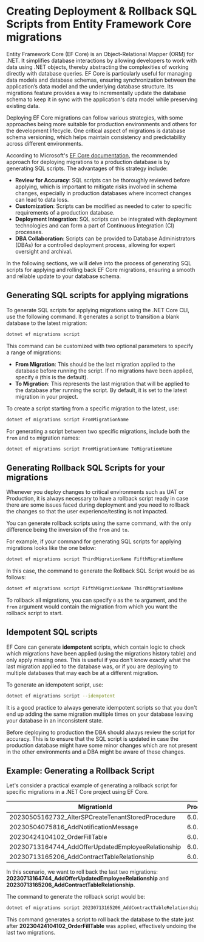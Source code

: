 # Creating Deployment & Rollback SQL Scripts from Entity Framework Core migrations

Entity Framework Core (EF Core) is an Object-Relational Mapper (ORM) for .NET. It simplifies database interactions by allowing developers to work with data using .NET objects, thereby abstracting the complexities of working directly with database queries. EF Core is particularly useful for managing data models and database schemas, ensuring synchronization between the application’s data model and the underlying database structure. Its migrations feature provides a way to incrementally update the database schema to keep it in sync with the application's data model while preserving existing data.

Deploying EF Core migrations can follow various strategies, with some approaches being more suitable for production environments and others for the development lifecycle. One critical aspect of migrations is database schema versioning, which helps maintain consistency and predictability across different environments.

According to Microsoft's [EF Core documentation](https://docs.microsoft.com/en-us/ef/core/managing-schemas/migrations/applying?tabs=dotnet-core-cli), the recommended approach for deploying migrations to a production database is by generating SQL scripts. The advantages of this strategy include:

- **Review for Accuracy**: SQL scripts can be thoroughly reviewed before applying, which is important to mitigate risks involved in schema changes, especially in production databases where incorrect changes can lead to data loss.
- **Customization**: Scripts can be modified as needed to cater to specific requirements of a production database.
- **Deployment Integration**: SQL scripts can be integrated with deployment technologies and can form a part of Continuous Integration (CI) processes.
- **DBA Collaboration**: Scripts can be provided to Database Administrators (DBAs) for a controlled deployment process, allowing for expert oversight and archival.

In the following sections, we will delve into the process of generating SQL scripts for applying and rolling back EF Core migrations, ensuring a smooth and reliable update to your database schema.

## Generating SQL scripts for applying migrations

To generate SQL scripts for applying migrations using the .NET Core CLI, use the following command. It generates a script to transition a blank database to the latest migration:

```bash
dotnet ef migrations script
```

This command can be customized with two optional parameters to specify a range of migrations:

- **From Migration**: This should be the last migration applied to the database before running the script. If no migrations have been applied, specify `0` (this is the default).
- **To Migration**: This represents the last migration that will be applied to the database after running the script. By default, it is set to the latest migration in your project.

To create a script starting from a specific migration to the latest, use:

```bash
dotnet ef migrations script FromMigrationName
```

For generating a script between two specific migrations, include both the `from` and `to` migration names:

```bash
dotnet ef migrations script FromMigrationName ToMigrationName
```

## Generating Rollback SQL Scripts for your migrations

Whenever you deploy changes to critical environments such as UAT or Production, it is always necessary to have a rollback script ready in case there are some issues faced during deployment and you need to rollback the changes so that the user experience/testing is not impacted.

You can generate rollback scripts using the same command, with the only difference being the inversion of the `from` and `to`.

For example, if your command for generating SQL scripts for applying migrations looks like the one below:

```bash
dotnet ef migrations script ThirdMigrationName FifthMigrationName
```

In this case, the command to generate the Rollback SQL Script would be as follows:

```bash
dotnet ef migrations script FifthMigrationName ThirdMigrationName
```

To rollback all migrations, you can specify `0` as the `to` argument, and the `from` argument would contain the migration from which you want the rollback script to start.

## Idempotent SQL scripts

EF Core can generate **idempotent** scripts, which contain logic to check which migrations have been applied (using the migrations history table) and only apply missing ones. This is useful if you don't know exactly what the last migration applied to the database was, or if you are deploying to multiple databases that may each be at a different migration.

To generate an idempotent script, use:

```bash
dotnet ef migrations script --idempotent
```

It is a good practice to always generate idempotent scripts so that you don't end up adding the same migration multiple times on your database leaving your database in an inconsistent state.

Before deploying to production the DBA should always review the script for accuracy. This is to ensure that the SQL script is updated in case the production database might have some minor changes which are not present in the other environments and a DBA might be aware of these changes.

## Example: Generating a Rollback Script

Let's consider a practical example of generating a rollback script for specific migrations in a .NET Core project using EF Core.

| MigrationId                            | ProductVersion |
|----------------------------------------|----------------|
| 20230505162732_AlterSPCreateTenantStoredProcedure | 6.0.3          |
| 20230504075816_AddNotificationMessage   | 6.0.3          |
| 20230424104102_OrderFillTable           | 6.0.3          |
| 20230713164744_AddOfferUpdatedEmployeeRelationship | 6.0.3          |
| 20230713165206_AddContractTableRelationship | 6.0.3          |

In this scenario, we want to roll back the last two migrations: **20230713164744_AddOfferUpdatedEmployeeRelationship** and **20230713165206_AddContractTableRelationship**.

The command to generate the rollback script would be:

```bash
dotnet ef migrations script 20230713165206_AddContractTableRelationship 20230424104102_OrderFillTable --project YourProjectPath --startup-project YourStartupProjectPath --output "YourOutputPath\rollback.sql" --context YourDbContext --verbose
```

This command generates a script to roll back the database to the state just after **20230424104102_OrderFillTable** was applied, effectively undoing the last two migrations.
